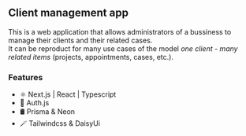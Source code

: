 ## Client management app

This is a web application that allows administrators of a bussiness to manage their clients and their related cases.  
It can be reproduct for many use cases of the model *one client - many related items* (projects, appointments, cases, etc.).

### Features
- ⚛ Next.js | React | Typescript
- 🔐 Auth.js
- 🛢 Prisma & Neon
- 🪄 Tailwindcss & DaisyUi
